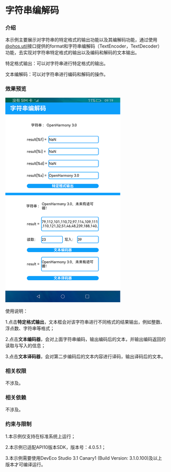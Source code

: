 # 字符串编解码

### 介绍

本示例主要展示对字符串的特定格式的输出功能以及其编解码功能，通过使用[@ohos.util](https://gitee.com/openharmony/docs/blob/master/zh-cn/application-dev/reference/apis/js-apis-util.md)接口提供的format和字符串编解码（TextEncoder，TextDecoder）功能，去实现对字符串特定格式的输出以及编码和解码的文本输出。

特定格式输出：可以对字符串进行特定格式的输出。

文本编解码：可以对字符串进行编码和解码的操作。

### 效果预览

![](screenshots/device/image.png)

使用说明：

1.点击**特定格式输出**，文本框会对该字符串进行不同格式的结果输出，例如整数、浮点数、字符串等格式；

2.点击**文本编码器**，会对上面字符串编码，输出编码后的文本，并输出编码返回的读取与写入的信息；

3.点击**文本译码器**，会对第二步编码后的文本内容进行译码，输出译码后的文本。

### 相关权限

不涉及。

### 相关依赖

不涉及。

### 约束与限制

1.本示例仅支持在标准系统上运行；

2.本示例已适配API10版本SDK，版本号：4.0.5.1；

3.本示例需要使用DevEco Studio 3.1 Canary1 (Build Version: 3.1.0.100)及以上版本才可编译运行。